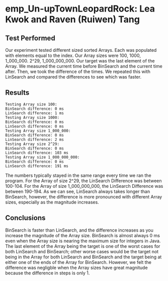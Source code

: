 # emp_Un-upTownLeopardRock: Lea Kwok and Raven (Ruiwen) Tang
## Test Performed
Our experiment tested different sized sorted Arrays. Each was populated with elements equal to the index. Our Array sizes were 100, 1000, 1_000_000. 2^29, 1_000_000_000. Our target was the last element of the Array. We measured the current time before BinSearch and the current time after. Then, we took the difference of the times. We repeated this with LinSearch and compared the differences to see which was faster. 

## Results
    Testing Array size 100:
    BinSearch difference: 0 ms
    LinSearch difference: 1 ms
    Testing Array size 1000:
    BinSearch difference: 0 ms
    LinSearch difference: 0 ms
    Testing Array size 1_000_000:
    BinSearch difference: 0 ms
    LinSearch difference: 2 ms
    Testing Array size 2^29:
    BinSearch difference: 0 ms
    LinSearch difference: 103 ms
    Testing Array size 1_000_000_000:
    BinSearch difference: 0 ms
    LinSearch difference: 191 ms
The numbers typically stayed in the same range every time we ran the program. For the Array of size 2^29, the LinSearch Difference was between 100-104. For the Array of size 1_000_000_000, the LinSearch Difference was between 190-194. As we can see, LinSearch always takes longer than BinSearch, however, the difference is more pronounced with different Array sizes, especially as the magnitude increases.

## Conclusions
BinSearch is faster than LinSearch, and the difference increases as you increase the magnitude of the Array size. BinSearch is almost always 0 ms even when the Array size is nearing the maximum size for integers in Java. The last element of the Array being the target is one of the worst cases for both LinSearch and BinSearch; other worse cases would be the target not being in the Array for both LinSearch and BinSearch and the target being at either one of the ends of the Array for BinSearch. However, we felt the difference was negligble when the Array sizes have great magnitude because the difference in steps is only 1.